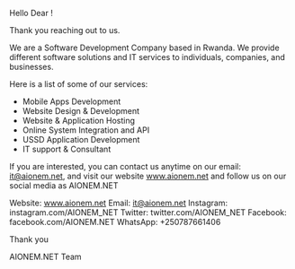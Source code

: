 Hello Dear !

Thank you reaching out to us.

We are a Software Development Company based in Rwanda. We provide different software solutions and IT services to individuals, companies, and businesses.

Here is a list of some of our services:

- Mobile Apps Development
- Website Design & Development
- Website & Application Hosting
- Online System Integration and API
- USSD Application Development
- IT support & Consultant

If you are interested, you can contact us anytime on our email: it@aionem.net, and visit our website www.aionem.net and follow us on our social media as AIONEM.NET

Website: www.aionem.net
Email: it@aionem.net
Instagram: instagram.com/AIONEM_NET
Twitter: twitter.com/AIONEM_NET
Facebook: facebook.com/AIONEM.NET
WhatsApp: +250787661406

Thank you

AIONEM.NET Team
